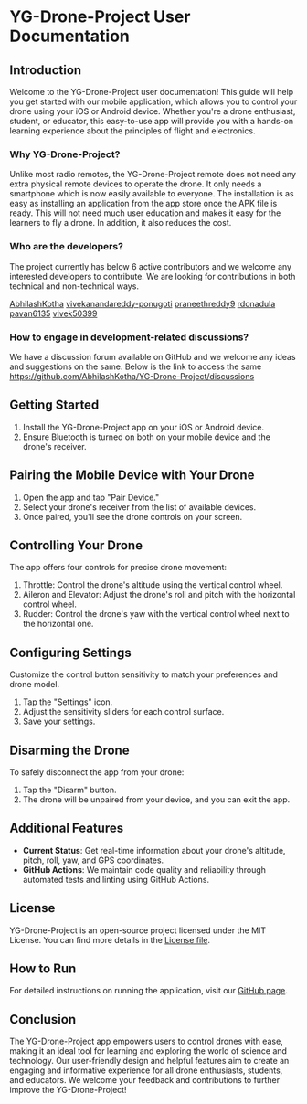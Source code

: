 # YG-Drone-Project User Documentation

## Introduction
Welcome to the YG-Drone-Project user documentation! This guide will help you get started with our mobile application, which allows you to control your drone using your iOS or Android device. Whether you're a drone enthusiast, student, or educator, this easy-to-use app will provide you with a hands-on learning experience about the principles of flight and electronics.

### Why YG-Drone-Project?
Unlike most radio remotes, the YG-Drone-Project remote does not need any extra physical remote devices to operate the drone. It only needs a smartphone which is now easily available to everyone. The installation is as easy as installing an application from the app store once the APK file is ready. This will not need much user education and makes it easy for the learners to fly a drone. In addition, it also reduces the cost.

### Who are the developers?
The project currently has below 6 active contributors and we welcome any interested developers to contribute. We are looking for contributions in both technical and non-technical ways. 

[AbhilashKotha](https://github.com/AbhilashKotha)
[vivekanandareddy-ponugoti](https://github.com/vivekanandareddy-ponugoti)
[praneethreddy9](https://github.com/praneethreddy9)
[rdonadula](https://github.com/rdonadula)
[pavan6135](https://github.com/pavan6135)
[vivek50399](https://github.com/vivek50399)

### How to engage in development-related discussions?
We have a discussion forum available on GitHub and we welcome any ideas and suggestions on the same. Below is the link to access the same https://github.com/AbhilashKotha/YG-Drone-Project/discussions

## Getting Started
1. Install the YG-Drone-Project app on your iOS or Android device.
2. Ensure Bluetooth is turned on both on your mobile device and the drone's receiver.

## Pairing the Mobile Device with Your Drone
1. Open the app and tap "Pair Device."
2. Select your drone's receiver from the list of available devices.
3. Once paired, you'll see the drone controls on your screen.

## Controlling Your Drone
The app offers four controls for precise drone movement:
1. Throttle: Control the drone's altitude using the vertical control wheel.
2. Aileron and Elevator: Adjust the drone's roll and pitch with the horizontal control wheel.
3. Rudder: Control the drone's yaw with the vertical control wheel next to the horizontal one.

## Configuring Settings
Customize the control button sensitivity to match your preferences and drone model.
1. Tap the "Settings" icon.
2. Adjust the sensitivity sliders for each control surface.
3. Save your settings.

## Disarming the Drone
To safely disconnect the app from your drone:
1. Tap the "Disarm" button.
2. The drone will be unpaired from your device, and you can exit the app.

## Additional Features
- **Current Status**: Get real-time information about your drone's altitude, pitch, roll, yaw, and GPS coordinates.
- **GitHub Actions**: We maintain code quality and reliability through automated tests and linting using GitHub Actions.

## License
YG-Drone-Project is an open-source project licensed under the MIT License. You can find more details in the [License file](https://github.com/AbhilashKotha/YG-Drone-Project/blob/main/LICENSE.txt).

## How to Run
For detailed instructions on running the application, visit our [GitHub page](https://github.com/AbhilashKotha/YG-Drone-Project/blob/main/how_to_run.md).

## Conclusion
The YG-Drone-Project app empowers users to control drones with ease, making it an ideal tool for learning and exploring the world of science and technology. Our user-friendly design and helpful features aim to create an engaging and informative experience for all drone enthusiasts, students, and educators. We welcome your feedback and contributions to further improve the YG-Drone-Project!